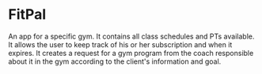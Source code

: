 # FitPal
An app for a specific gym. It contains all class schedules and PTs available. It allows the user to keep track of his or her subscription and when it expires. It creates a request for a gym program from the coach responsible about it in the gym according to the client's information and goal.
